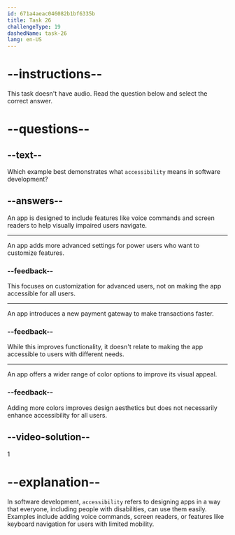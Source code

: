 ```yaml
---
id: 671a4aeac046082b1bf6335b
title: Task 26
challengeType: 19
dashedName: task-26
lang: en-US
---
```


# --instructions--

This task doesn't have audio. Read the question below and select the correct answer.

# --questions--

## --text--

Which example best demonstrates what `accessibility` means in software development?

## --answers--

An app is designed to include features like voice commands and screen readers to help visually impaired users navigate.

---

An app adds more advanced settings for power users who want to customize features.

### --feedback--

This focuses on customization for advanced users, not on making the app accessible for all users.

---

An app introduces a new payment gateway to make transactions faster.

### --feedback--

While this improves functionality, it doesn't relate to making the app accessible to users with different needs.

---

An app offers a wider range of color options to improve its visual appeal.

### --feedback--

Adding more colors improves design aesthetics but does not necessarily enhance accessibility for all users.

## --video-solution--

1

# --explanation--

In software development, `accessibility` refers to designing apps in a way that everyone, including people with disabilities, can use them easily. Examples include adding voice commands, screen readers, or features like keyboard navigation for users with limited mobility.
